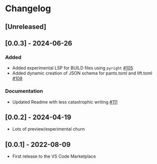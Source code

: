 # Changelog

## [Unreleased]

## [0.0.3] - 2024-06-26

### Added

- Added experimental LSP for BUILD files using `pyright` [#105](https://github.com/RobotPajamas/suspenders/pull/105)
- Added dynamic creation of JSON schema for pants.toml and lift.toml [#108](https://github.com/RobotPajamas/suspenders/pull/108)

### Documentation

- Updated Readme with less catastrophic writing [#111](https://github.com/RobotPajamas/suspenders/pull/111)

## [0.0.2] - 2024-04-19

- Lots of preview/experimental churn

## [0.0.1] - 2022-08-09

- First release to the VS Code Marketplace
